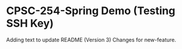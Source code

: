 # CPSC-254-Spring Demo (Testing SSH Key)
Adding text to update README (Version 3)
Changes for new-feature.
